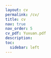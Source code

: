 ```yaml
---
layout: cv
permalink: /cv/
title: cv
nav: true
nav_order: 5
cv_pdf: Yuxuan.pdf
description: 
toc:
  sidebar: left
---
```

